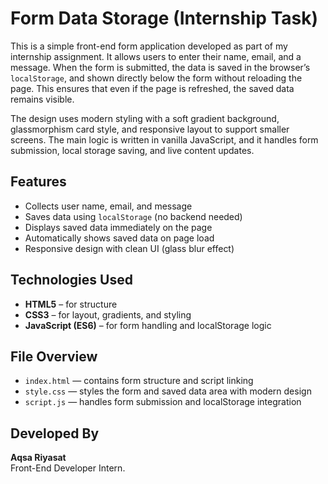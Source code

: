 # Form Data Storage (Internship Task)

This is a simple front-end form application developed as part of my internship assignment. It allows users to enter their name, email, and a message. When the form is submitted, the data is saved in the browser’s `localStorage`, and shown directly below the form without reloading the page. This ensures that even if the page is refreshed, the saved data remains visible.

The design uses modern styling with a soft gradient background, glassmorphism card style, and responsive layout to support smaller screens. The main logic is written in vanilla JavaScript, and it handles form submission, local storage saving, and live content updates.

## Features

- Collects user name, email, and message
- Saves data using `localStorage` (no backend needed)
- Displays saved data immediately on the page
- Automatically shows saved data on page load
- Responsive design with clean UI (glass blur effect)

##  Technologies Used

- **HTML5** – for structure  
- **CSS3** – for layout, gradients, and styling  
- **JavaScript (ES6)** – for form handling and localStorage logic

## File Overview

- `index.html` — contains form structure and script linking  
- `style.css` — styles the form and saved data area with modern design  
- `script.js` — handles form submission and localStorage integration

## Developed By

**Aqsa Riyasat**  
Front-End Developer Intern.
